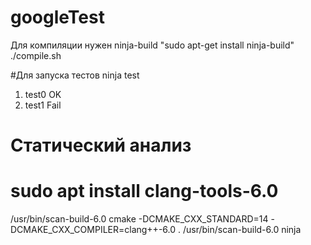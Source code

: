 # googleTest

Для компиляции нужен ninja-build 
"sudo apt-get install ninja-build" 
./compile.sh

#Для запуска тестов
ninja test
1. test0 OK
2. test1 Fail

# Статический анализ
# sudo apt install clang-tools-6.0
/usr/bin/scan-build-6.0 cmake -DCMAKE_CXX_STANDARD=14 -DCMAKE_CXX_COMPILER=clang++-6.0 .
/usr/bin/scan-build-6.0 ninja
